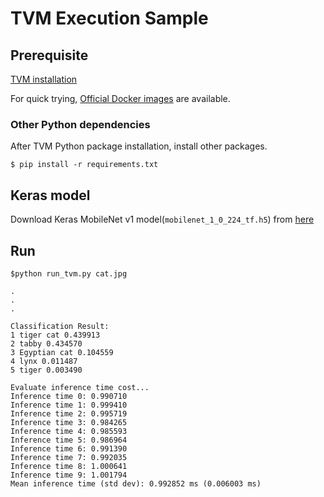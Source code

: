 # TVM Execution Sample

## Prerequisite

[TVM installation](https://docs.tvm.ai/install/from_source.html)

For quick trying, [Official Docker images](https://docs.tvm.ai/install/docker.html) are available.

### Other Python dependencies

After TVM Python package installation, install other packages.

```
$ pip install -r requirements.txt
```

## Keras model

Download Keras MobileNet v1 model(`mobilenet_1_0_224_tf.h5`) from [here](https://github.com/fchollet/deep-learning-models/releases)

## Run

```
$python run_tvm.py cat.jpg

.
.
.

Classification Result:
1 tiger cat 0.439913
2 tabby 0.434570
3 Egyptian cat 0.104559
4 lynx 0.011487
5 tiger 0.003490

Evaluate inference time cost...
Inference time 0: 0.990710
Inference time 1: 0.999410
Inference time 2: 0.995719
Inference time 3: 0.984265
Inference time 4: 0.985593
Inference time 5: 0.986964
Inference time 6: 0.991390
Inference time 7: 0.992035
Inference time 8: 1.000641
Inference time 9: 1.001794
Mean inference time (std dev): 0.992852 ms (0.006003 ms)

```

